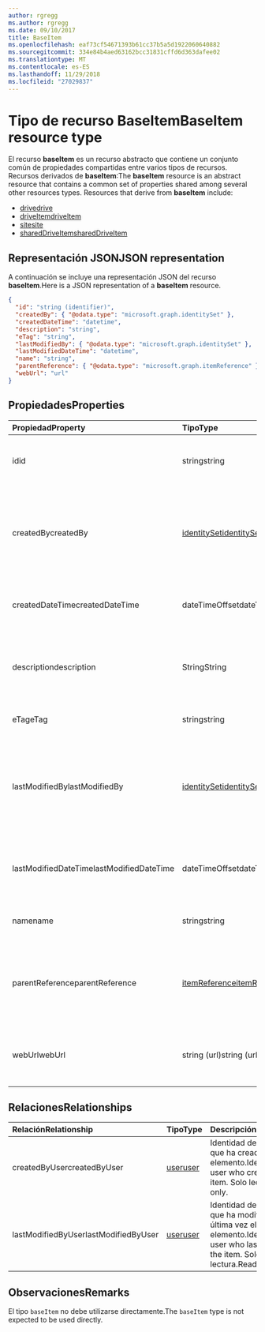 ```yaml
---
author: rgregg
ms.author: rgregg
ms.date: 09/10/2017
title: BaseItem
ms.openlocfilehash: eaf73cf54671393b61cc37b5a5d1922060640882
ms.sourcegitcommit: 334e84b4aed63162bcc31831cffd6d363dafee02
ms.translationtype: MT
ms.contentlocale: es-ES
ms.lasthandoff: 11/29/2018
ms.locfileid: "27029837"
---
```

# <a name="baseitem-resource-type"></a><span data-ttu-id="2501d-102">Tipo de recurso BaseItem</span><span class="sxs-lookup"><span data-stu-id="2501d-102">BaseItem resource type</span></span>

<span data-ttu-id="2501d-p101">El recurso **baseItem** es un recurso abstracto que contiene un conjunto común de propiedades compartidas entre varios tipos de recursos. Recursos derivados de **baseItem**:</span><span class="sxs-lookup"><span data-stu-id="2501d-p101">The **baseItem** resource is an abstract resource that contains a common set of properties shared among several other resources types. Resources that derive from **baseItem** include:</span></span>

* [<span data-ttu-id="2501d-105">drive</span><span class="sxs-lookup"><span data-stu-id="2501d-105">drive</span></span>](drive.md)
* [<span data-ttu-id="2501d-106">driveItem</span><span class="sxs-lookup"><span data-stu-id="2501d-106">driveItem</span></span>](driveitem.md)
* [<span data-ttu-id="2501d-107">site</span><span class="sxs-lookup"><span data-stu-id="2501d-107">site</span></span>](site.md)
* [<span data-ttu-id="2501d-108">sharedDriveItem</span><span class="sxs-lookup"><span data-stu-id="2501d-108">sharedDriveItem</span></span>](shareddriveitem.md)

## <a name="json-representation"></a><span data-ttu-id="2501d-109">Representación JSON</span><span class="sxs-lookup"><span data-stu-id="2501d-109">JSON representation</span></span>

<span data-ttu-id="2501d-110">A continuación se incluye una representación JSON del recurso **baseItem**.</span><span class="sxs-lookup"><span data-stu-id="2501d-110">Here is a JSON representation of a **baseItem** resource.</span></span>

<!-- {
  "blockType": "resource",
  "optionalProperties": [ "createdBy", "lastModifiedBy", "description", "parentReference", "webUrl" ],
  "keyProperty": "id",
  "abstract": true,
  "baseType": "microsoft.graph.entity",
  "@odata.type": "microsoft.graph.baseItem"
}-->

```json
{
  "id": "string (identifier)",
  "createdBy": { "@odata.type": "microsoft.graph.identitySet" },
  "createdDateTime": "datetime",
  "description": "string",
  "eTag": "string",
  "lastModifiedBy": { "@odata.type": "microsoft.graph.identitySet" },
  "lastModifiedDateTime": "datetime",
  "name": "string",
  "parentReference": { "@odata.type": "microsoft.graph.itemReference" },
  "webUrl": "url"
}
```

## <a name="properties"></a><span data-ttu-id="2501d-111">Propiedades</span><span class="sxs-lookup"><span data-stu-id="2501d-111">Properties</span></span>

| <span data-ttu-id="2501d-112">Propiedad</span><span class="sxs-lookup"><span data-stu-id="2501d-112">Property</span></span>             | <span data-ttu-id="2501d-113">Tipo</span><span class="sxs-lookup"><span data-stu-id="2501d-113">Type</span></span>              | <span data-ttu-id="2501d-114">Descripción</span><span class="sxs-lookup"><span data-stu-id="2501d-114">Description</span></span>                                                                            |
| :------------------- | :---------------- | :------------------------------------------------------------------------------------- |
| <span data-ttu-id="2501d-115">id</span><span class="sxs-lookup"><span data-stu-id="2501d-115">id</span></span>                   | <span data-ttu-id="2501d-116">string</span><span class="sxs-lookup"><span data-stu-id="2501d-116">string</span></span>            | <span data-ttu-id="2501d-p102">El identificador único de la unidad. Solo lectura.</span><span class="sxs-lookup"><span data-stu-id="2501d-p102">The unique identifier of the drive. Read-only.</span></span>                                         |
| <span data-ttu-id="2501d-119">createdBy</span><span class="sxs-lookup"><span data-stu-id="2501d-119">createdBy</span></span>            | <span data-ttu-id="2501d-120">[identitySet][]</span><span class="sxs-lookup"><span data-stu-id="2501d-120">[identitySet][]</span></span>   | <span data-ttu-id="2501d-p103">Identidad del usuario, del dispositivo o de la aplicación que ha creado el elemento. Solo lectura.</span><span class="sxs-lookup"><span data-stu-id="2501d-p103">Identity of the user, device, or application which created the item. Read-only.</span></span>        |
| <span data-ttu-id="2501d-123">createdDateTime</span><span class="sxs-lookup"><span data-stu-id="2501d-123">createdDateTime</span></span>      | <span data-ttu-id="2501d-124">dateTimeOffset</span><span class="sxs-lookup"><span data-stu-id="2501d-124">dateTimeOffset</span></span>    | <span data-ttu-id="2501d-p104">Fecha y hora de creación del elemento. Solo lectura.</span><span class="sxs-lookup"><span data-stu-id="2501d-p104">Date and time of item creation. Read-only.</span></span>                                             |
| <span data-ttu-id="2501d-127">description</span><span class="sxs-lookup"><span data-stu-id="2501d-127">description</span></span>          | <span data-ttu-id="2501d-128">String</span><span class="sxs-lookup"><span data-stu-id="2501d-128">String</span></span>            | <span data-ttu-id="2501d-129">Proporciona una descripción del elemento visible para el usuario.</span><span class="sxs-lookup"><span data-stu-id="2501d-129">Provides a user-visible description of the item.</span></span> <span data-ttu-id="2501d-130">Opcional.</span><span class="sxs-lookup"><span data-stu-id="2501d-130">Optional.</span></span>                             |
| <span data-ttu-id="2501d-131">eTag</span><span class="sxs-lookup"><span data-stu-id="2501d-131">eTag</span></span>                 | <span data-ttu-id="2501d-132">string</span><span class="sxs-lookup"><span data-stu-id="2501d-132">string</span></span>            | <span data-ttu-id="2501d-p106">ETag para el elemento. Solo lectura.</span><span class="sxs-lookup"><span data-stu-id="2501d-p106">ETag for the item. Read-only.</span></span>                                                          |
| <span data-ttu-id="2501d-135">lastModifiedBy</span><span class="sxs-lookup"><span data-stu-id="2501d-135">lastModifiedBy</span></span>       | <span data-ttu-id="2501d-136">[identitySet][]</span><span class="sxs-lookup"><span data-stu-id="2501d-136">[identitySet][]</span></span>   | <span data-ttu-id="2501d-p107">Identidad del usuario, el dispositivo y la aplicación que modificó por última vez el elemento. Solo lectura.</span><span class="sxs-lookup"><span data-stu-id="2501d-p107">Identity of the user, device, and application which last modified the item. Read-only.</span></span> |
| <span data-ttu-id="2501d-139">lastModifiedDateTime</span><span class="sxs-lookup"><span data-stu-id="2501d-139">lastModifiedDateTime</span></span> | <span data-ttu-id="2501d-140">dateTimeOffset</span><span class="sxs-lookup"><span data-stu-id="2501d-140">dateTimeOffset</span></span>    | <span data-ttu-id="2501d-p108">Fecha y hora de la última modificación del elemento. Solo lectura.</span><span class="sxs-lookup"><span data-stu-id="2501d-p108">Date and time the item was last modified. Read-only.</span></span>                                   |
| <span data-ttu-id="2501d-143">name</span><span class="sxs-lookup"><span data-stu-id="2501d-143">name</span></span>                 | <span data-ttu-id="2501d-144">string</span><span class="sxs-lookup"><span data-stu-id="2501d-144">string</span></span>            | <span data-ttu-id="2501d-p109">Nombre del elemento. Lectura y escritura.</span><span class="sxs-lookup"><span data-stu-id="2501d-p109">The name of the item. Read-write.</span></span>                                                      |
| <span data-ttu-id="2501d-147">parentReference</span><span class="sxs-lookup"><span data-stu-id="2501d-147">parentReference</span></span>      | <span data-ttu-id="2501d-148">[itemReference][]</span><span class="sxs-lookup"><span data-stu-id="2501d-148">[itemReference][]</span></span> | <span data-ttu-id="2501d-p110">Información primaria, si el elemento tiene un elemento primario. Lectura y escritura.</span><span class="sxs-lookup"><span data-stu-id="2501d-p110">Parent information, if the item has a parent. Read-write.</span></span>                              |
| <span data-ttu-id="2501d-151">webUrl</span><span class="sxs-lookup"><span data-stu-id="2501d-151">webUrl</span></span>               | <span data-ttu-id="2501d-152">string (url)</span><span class="sxs-lookup"><span data-stu-id="2501d-152">string (url)</span></span>      | <span data-ttu-id="2501d-p111">Dirección URL que muestra el recurso en el explorador. Solo lectura.</span><span class="sxs-lookup"><span data-stu-id="2501d-p111">URL that displays the resource in the browser. Read-only.</span></span>                              |

## <a name="relationships"></a><span data-ttu-id="2501d-155">Relaciones</span><span class="sxs-lookup"><span data-stu-id="2501d-155">Relationships</span></span>

| <span data-ttu-id="2501d-156">Relación</span><span class="sxs-lookup"><span data-stu-id="2501d-156">Relationship</span></span>       | <span data-ttu-id="2501d-157">Tipo</span><span class="sxs-lookup"><span data-stu-id="2501d-157">Type</span></span>     | <span data-ttu-id="2501d-158">Descripción</span><span class="sxs-lookup"><span data-stu-id="2501d-158">Description</span></span>
|:-------------------|:---------|:---------------------------------------------
| <span data-ttu-id="2501d-159">createdByUser</span><span class="sxs-lookup"><span data-stu-id="2501d-159">createdByUser</span></span>      | <span data-ttu-id="2501d-160">[user][]</span><span class="sxs-lookup"><span data-stu-id="2501d-160">[user][]</span></span> | <span data-ttu-id="2501d-161">Identidad del usuario que ha creado el elemento.</span><span class="sxs-lookup"><span data-stu-id="2501d-161">Identity of the user who created the item.</span></span> <span data-ttu-id="2501d-162">Solo lectura.</span><span class="sxs-lookup"><span data-stu-id="2501d-162">Read-only.</span></span>
| <span data-ttu-id="2501d-163">lastModifiedByUser</span><span class="sxs-lookup"><span data-stu-id="2501d-163">lastModifiedByUser</span></span> | <span data-ttu-id="2501d-164">[user][]</span><span class="sxs-lookup"><span data-stu-id="2501d-164">[user][]</span></span> | <span data-ttu-id="2501d-165">Identidad del usuario que ha modificado por última vez el elemento.</span><span class="sxs-lookup"><span data-stu-id="2501d-165">Identity of the user who last modified the item.</span></span> <span data-ttu-id="2501d-166">Solo lectura.</span><span class="sxs-lookup"><span data-stu-id="2501d-166">Read-only.</span></span>

[identitySet]: identityset.md
[itemReference]: itemreference.md
[user]: user.md

## <a name="remarks"></a><span data-ttu-id="2501d-170">Observaciones</span><span class="sxs-lookup"><span data-stu-id="2501d-170">Remarks</span></span>

<span data-ttu-id="2501d-171">El tipo `baseItem` no debe utilizarse directamente.</span><span class="sxs-lookup"><span data-stu-id="2501d-171">The `baseItem` type is not expected to be used directly.</span></span>

<!-- uuid: 8fcb5dbc-d5aa-4681-8e31-b001d5168d79
2015-10-25 14:57:30 UTC -->
<!-- {
  "type": "#page.annotation",
  "description": "",
  "keywords": "",
  "section": "documentation",
  "tocPath": "Resources/BaseItem"
} -->
